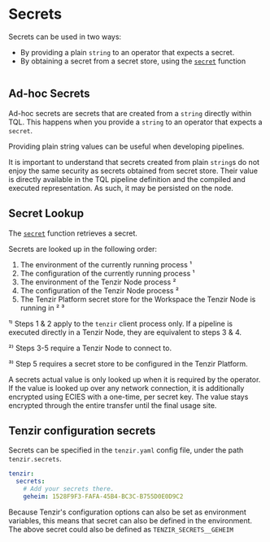 # Secrets

Secrets can be used in two ways:

* By providing a plain `string` to an operator that expects a secret.
* By obtaining a secret from a secret store, using the [`secret`](../tql2/functions/secret.md) function

 <!-- TODO: make decision about how to document arguments. If we dont document which can be secrets, we may want to express this here. -->

```tql

```


## Ad-hoc Secrets

Ad-hoc secrets are secrets that are created from a `string` directly within TQL.
This happens when you provide a `string` to an operator that expects a `secret`.

Providing plain string values can be useful when developing pipelines.
<!-- TODO: Do we want to make some arguments, such as `url`s secrets? If so, we may want to mention this here. -->

It is important to understand that secrets created from plain `string`s do not
enjoy the same security as secrets obtained from secret store. Their value is
directly available in the TQL pipeline definition and the compiled and executed
representation. As such, it may be persisted on the node.

## Secret Lookup

The [`secret`](../tql2/functions/secret.md) function retrieves a secret.

Secrets are looked up in the following order:

1. The environment of the currently running process ¹
2. The configuration of the currently running process ¹
3. The environment of the Tenzir Node process ²
4. The configuration of the Tenzir Node process ²
5. The Tenzir Platform secret store for the Workspace the Tenzir Node is running in ² ³

¹⁾ Steps 1 & 2 apply to the `tenzir` client process only. If a pipeline is executed
directly in a Tenzir Node, they are equivalent to steps 3 & 4.

²⁾ Steps 3-5 require a Tenzir Node to connect to.

³⁾ Step 5 requires a secret store to be configured in the Tenzir Platform.

A secrets actual value is only looked up when it is required by the operator. If
the value is looked up over any network connection, it is additionally encrypted
using ECIES with a one-time, per secret key. The value stays encrypted through
the entire transfer until the final usage site.

## Tenzir configuration secrets

Secrets can be specified in the `tenzir.yaml` config file, under the path
`tenzir.secrets`.

```yaml
tenzir:
  secrets:
    # Add your secrets there.
    geheim: 1528F9F3-FAFA-45B4-BC3C-B755D0E0D9C2
```

Because Tenzir's configuration options can also be set as environment variables,
this means that secret can also be defined in the environment. The above secret
could also be defined as `TENZIR_SECRETS__GEHEIM`
